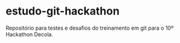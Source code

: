 # estudo-git-hackathon

<p>
Repositório para testes e desafios do treinamento em git para o 10º Hackathon Decola.
</p>